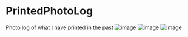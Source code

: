# PrintedPhotoLog
Photo log of what I have printed in the past
![image](https://user-images.githubusercontent.com/106495897/171023829-4f130901-721b-435e-9dd3-201ca144efb7.png)
![image](https://user-images.githubusercontent.com/106495897/171023895-230a22a8-1d42-48ee-9f0c-9dcf18714fee.png)
![image](https://user-images.githubusercontent.com/106495897/171024167-d2a60575-abf3-4ac2-9fd7-7644d06bb842.png)
